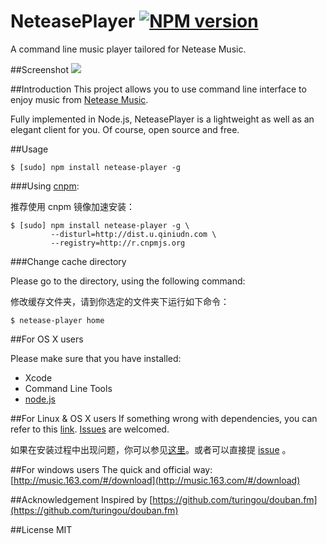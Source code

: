 NeteasePlayer [![NPM version](https://badge.fury.io/js/netease-player.png)](http://badge.fury.io/js/netease-player)
=============

A command line music player tailored for Netease Music.

##Screenshot
![](http://incognita.u.qiniudn.com/neteaseplayer_v0.1.png)

##Introduction
This project allows you to use command line interface to enjoy music from [Netease Music](http://music.163.com).

Fully implemented in Node.js, NeteasePlayer is a lightweight as well as an elegant client for you. Of course, open source and free.

##Usage

````
$ [sudo] npm install netease-player -g
````

###Using [cnpm](http://cnpmjs.org/):

推荐使用 cnpm 镜像加速安装：

````
$ [sudo] npm install netease-player -g \
         --disturl=http://dist.u.qiniudn.com \
         --registry=http://r.cnpmjs.org
````
###Change cache directory

Please go to the directory, using the following command:

修改缓存文件夹，请到你选定的文件夹下运行如下命令：

````
$ netease-player home
````

##For OS X users

Please make sure that you have installed:

* Xcode
* Command Line Tools
* [node.js](http://nodejs.org/)

##For Linux & OS X users
If something wrong with dependencies, you can refer to this [link](https://github.com/turingou/douban.fm/blob/master/README.md#linux--mac). [Issues](https://github.com/sutar/NeteasePlayer/issues/new) are welcomed.

如果在安装过程中出现问题，你可以参见[这里](https://github.com/turingou/douban.fm/blob/master/README.md#linux--mac)。或者可以直接提 [issue](https://github.com/sutar/NeteasePlayer/issues/new) 。


##For windows users
The quick and official way:
[http://music.163.com/#/download](http://music.163.com/#/download)

##Acknowledgement
Inspired by [https://github.com/turingou/douban.fm](https://github.com/turingou/douban.fm)

##License
MIT

